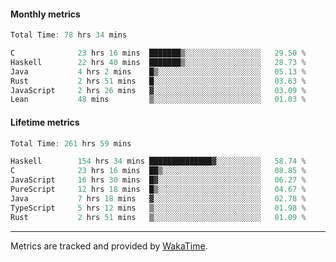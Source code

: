 #### Monthly metrics
<!--START_SECTION:wakamonthly-->

```asm
Total Time: 78 hrs 34 mins

C              23 hrs 16 mins  ███████▒░░░░░░░░░░░░░░░░░   29.50 %
Haskell        22 hrs 40 mins  ███████▒░░░░░░░░░░░░░░░░░   28.73 %
Java           4 hrs 2 mins    █▒░░░░░░░░░░░░░░░░░░░░░░░   05.13 %
Rust           2 hrs 51 mins   █░░░░░░░░░░░░░░░░░░░░░░░░   03.63 %
JavaScript     2 hrs 26 mins   ▓░░░░░░░░░░░░░░░░░░░░░░░░   03.09 %
Lean           48 mins         ▒░░░░░░░░░░░░░░░░░░░░░░░░   01.03 %
```

<!--END_SECTION:wakamonthly-->
#### Lifetime metrics
<!--START_SECTION:wakalifetime-->

```asm
Total Time: 261 hrs 59 mins

Haskell        154 hrs 34 mins ██████████████▓░░░░░░░░░░   58.74 %
C              23 hrs 16 mins  ██▒░░░░░░░░░░░░░░░░░░░░░░   08.85 %
JavaScript     16 hrs 30 mins  █▓░░░░░░░░░░░░░░░░░░░░░░░   06.27 %
PureScript     12 hrs 18 mins  █▒░░░░░░░░░░░░░░░░░░░░░░░   04.67 %
Java           7 hrs 18 mins   ▓░░░░░░░░░░░░░░░░░░░░░░░░   02.78 %
TypeScript     5 hrs 12 mins   ▒░░░░░░░░░░░░░░░░░░░░░░░░   01.98 %
Rust           2 hrs 51 mins   ▒░░░░░░░░░░░░░░░░░░░░░░░░   01.09 %
```

<!--END_SECTION:wakalifetime-->

---

Metrics are tracked and provided by [WakaTime](https://github.com/athul/waka-readme).
